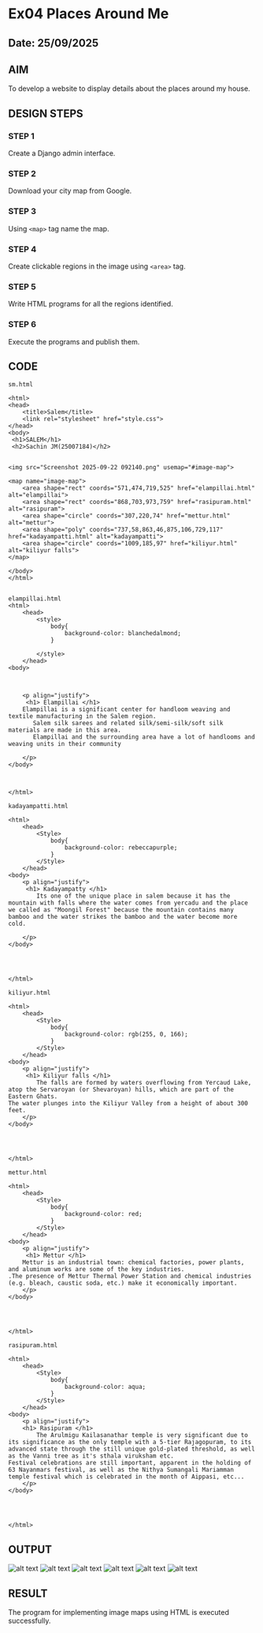 # Ex04 Places Around Me
## Date: 25/09/2025

## AIM
To develop a website to display details about the places around my house.

## DESIGN STEPS

### STEP 1
Create a Django admin interface.

### STEP 2
Download your city map from Google.

### STEP 3
Using ```<map>``` tag name the map.

### STEP 4
Create clickable regions in the image using ```<area>``` tag.

### STEP 5
Write HTML programs for all the regions identified.

### STEP 6
Execute the programs and publish them.

## CODE
```
sm.html

<html>
<head>
    <title>Salem</title>
    <link rel="stylesheet" href="style.css">        
</head>
<body>
 <h1>SALEM</h1>
 <h2>Sachin JM(25007184)</h2>
 

<img src="Screenshot 2025-09-22 092140.png" usemap="#image-map">

<map name="image-map">
    <area shape="rect" coords="571,474,719,525" href="elampillai.html" alt="elampillai">
    <area shape="rect" coords="868,703,973,759" href="rasipuram.html" alt="rasipuram">
    <area shape="circle" coords="307,220,74" href="mettur.html" alt="mettur">
    <area shape="poly" coords="737,58,863,46,875,106,729,117" href="kadayampatti.html" alt="kadayampatti">
    <area shape="circle" coords="1009,185,97" href="kiliyur.html" alt="kiliyur falls">
</map>

</body>
</html>


elampillai.html
<html>
    <head>
        <style>
            body{
                background-color: blanchedalmond;
            }
            
        </style>
    </head>
<body>



    <p align="justify">
     <h1> Elampillai </h1>
    Elampillai is a significant center for handloom weaving and textile manufacturing in the Salem region.
       Salem silk sarees and related silk/semi-silk/soft silk materials are made in this area.
       Elampillai and the surrounding area have a lot of handlooms and weaving units in their community

    </p>
</body>



</html>

kadayampatti.html

<html>
    <head>
        <Style>
            body{
                background-color: rebeccapurple;
            }
        </Style>
    </head>
<body>
    <p align="justify">
     <h1> Kadayampatty </h1>
        Its one of the unique place in salem because it has the mountain with falls where the water comes from yercadu and the place we called as "Moongil Forest" because the mountain contains many bamboo and the water strikes the bamboo and the water become more cold.
        
    </p>
</body>




</html>

kiliyur.html

<html>
    <head>
        <Style>
            body{
                background-color: rgb(255, 0, 166);
            }
        </Style>
    </head>
<body>
    <p align="justify">
     <h1> Kiliyur falls </h1>
        The falls are formed by waters overflowing from Yercaud Lake, atop the Servaroyan (or Shevaroyan) hills, which are part of the Eastern Ghats.
The water plunges into the Kiliyur Valley from a height of about 300 feet.  
    </p>
</body>




</html>

mettur.html

<html>
    <head>
        <Style>
            body{
                background-color: red;
            }
        </Style>
    </head>
<body>
    <p align="justify">
     <h1> Mettur </h1>
    Mettur is an industrial town: chemical factories, power plants, and aluminum works are some of the key industries. 
.The presence of Mettur Thermal Power Station and chemical industries (e.g. bleach, caustic soda, etc.) make it economically important.
    </p>
</body>




</html>

rasipuram.html

<html>
    <head>
        <Style>
            body{
                background-color: aqua;
            }
        </Style>
    </head>
<body>
    <p align="justify">
    <h1> Rasipuram </h1>
        The Arulmigu Kailasanathar temple is very significant due to its significance as the only temple with a 5-tier Rajagopuram, to its advanced state through the still unique gold-plated threshold, as well as the Vanni tree as it's sthala viruksham etc.
Festival celebrations are still important, apparent in the holding of 63 Nayanmars festival, as well as the Nithya Sumangali Mariamman temple festival which is celebrated in the month of Aippasi, etc...
    </p>
</body>




</html>

```


## OUTPUT


![alt text](<Screenshot 2025-09-22 092140-2.png>) 
![alt text](<Screenshot 2025-09-25 205337.png>) 
![alt text](<Screenshot 2025-09-25 205407.png>) 
![alt text](<Screenshot 2025-09-25 205434.png>) 
![alt text](<Screenshot 2025-09-25 205451.png>)
![alt text](<Screenshot 2025-09-25 205511.png>)

## RESULT
The program for implementing image maps using HTML is executed successfully.
